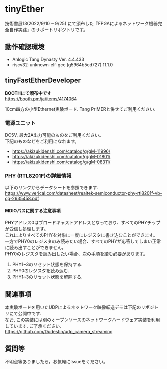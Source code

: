 # tinyEther
技術書展13(2022/9/10 ~ 9/25) にて頒布した『FPGAによるネットワーク機器完全自作実践』のサポートリポジトリです。

## 動作確認環境
- Anlogic Tang Dynasty Ver. 4.4.433
- riscv32-unknown-elf-gcc (g5964b5cd727) 11.1.0

## tinyFastEtherDeveloper 
**BOOTHにて頒布中です**  
https://booth.pm/ja/items/4174064

10cm四方の小型Ethernet実験ボード. 
Tang PriMERと併せてご利用ください. 

### 電源ユニット

DC5V, 最大2A出力可能のものをご利用ください。  
下記のものなどをご利用になれます。

- https://akizukidenshi.com/catalog/g/gM-11996/
- https://akizukidenshi.com/catalog/g/gM-01801/
- https://akizukidenshi.com/catalog/g/gM-08311/

### PHY (RTL8201F)の詳細情報

以下のリンクからデータシートを参照できます.  
https://www.verical.com/datasheet/realtek-semiconductor-phy-rtl8201f-vb-cg-2635458.pdf

#### MDIOバスに関する注意事項
PHYアドレス0はブロードキャストアドレスとなっており、すべてのPHYチップが受信し処理します。  
これによりすべてのPHYを対象に一度にレジスタに書き込むことができます。  
一方でPHY0のレジスタのみ読みたい場合、すべてのPHYが応答してしまい正常に読み出すことができません。  
PHY0のレジスタを読み出したい場合、次の手順を踏む必要があります。

1. PHY1~3のリセット状態を保持する.
2. PHY0のレジスタを読み込む.
3. PHY1~3のリセット状態を解除する.

## 関連事項
本実験ボードを用いたUDPによるネットワーク映像転送デモは下記のリポジトリにて公開中です.   
なお, この実装には別のオープンソースのネットワークハードウェア実装を利用しています. ご了承ください.   
https://github.com/Dudestin/udp_camera_streaming

## 質問等
不明点等ありましたら，お気軽にIssueをください。
